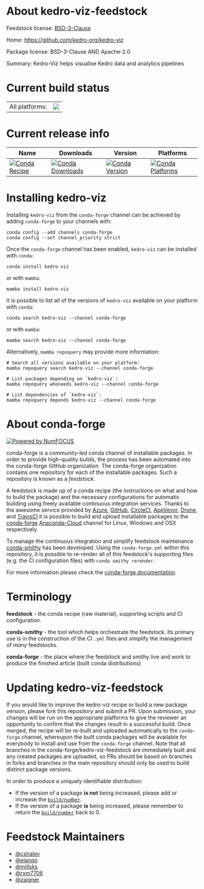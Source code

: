 About kedro-viz-feedstock
=========================

Feedstock license: [BSD-3-Clause](https://github.com/conda-forge/kedro-viz-feedstock/blob/main/LICENSE.txt)

Home: https://github.com/kedro-org/kedro-viz

Package license: BSD-3-Clause AND Apache-2.0

Summary: Kedro-Viz helps visualise Kedro data and analytics pipelines

Current build status
====================


<table><tr><td>All platforms:</td>
    <td>
      <a href="https://dev.azure.com/conda-forge/feedstock-builds/_build/latest?definitionId=20102&branchName=main">
        <img src="https://dev.azure.com/conda-forge/feedstock-builds/_apis/build/status/kedro-viz-feedstock?branchName=main">
      </a>
    </td>
  </tr>
</table>

Current release info
====================

| Name | Downloads | Version | Platforms |
| --- | --- | --- | --- |
| [![Conda Recipe](https://img.shields.io/badge/recipe-kedro--viz-green.svg)](https://anaconda.org/conda-forge/kedro-viz) | [![Conda Downloads](https://img.shields.io/conda/dn/conda-forge/kedro-viz.svg)](https://anaconda.org/conda-forge/kedro-viz) | [![Conda Version](https://img.shields.io/conda/vn/conda-forge/kedro-viz.svg)](https://anaconda.org/conda-forge/kedro-viz) | [![Conda Platforms](https://img.shields.io/conda/pn/conda-forge/kedro-viz.svg)](https://anaconda.org/conda-forge/kedro-viz) |

Installing kedro-viz
====================

Installing `kedro-viz` from the `conda-forge` channel can be achieved by adding `conda-forge` to your channels with:

```
conda config --add channels conda-forge
conda config --set channel_priority strict
```

Once the `conda-forge` channel has been enabled, `kedro-viz` can be installed with `conda`:

```
conda install kedro-viz
```

or with `mamba`:

```
mamba install kedro-viz
```

It is possible to list all of the versions of `kedro-viz` available on your platform with `conda`:

```
conda search kedro-viz --channel conda-forge
```

or with `mamba`:

```
mamba search kedro-viz --channel conda-forge
```

Alternatively, `mamba repoquery` may provide more information:

```
# Search all versions available on your platform:
mamba repoquery search kedro-viz --channel conda-forge

# List packages depending on `kedro-viz`:
mamba repoquery whoneeds kedro-viz --channel conda-forge

# List dependencies of `kedro-viz`:
mamba repoquery depends kedro-viz --channel conda-forge
```


About conda-forge
=================

[![Powered by
NumFOCUS](https://img.shields.io/badge/powered%20by-NumFOCUS-orange.svg?style=flat&colorA=E1523D&colorB=007D8A)](https://numfocus.org)

conda-forge is a community-led conda channel of installable packages.
In order to provide high-quality builds, the process has been automated into the
conda-forge GitHub organization. The conda-forge organization contains one repository
for each of the installable packages. Such a repository is known as a *feedstock*.

A feedstock is made up of a conda recipe (the instructions on what and how to build
the package) and the necessary configurations for automatic building using freely
available continuous integration services. Thanks to the awesome service provided by
[Azure](https://azure.microsoft.com/en-us/services/devops/), [GitHub](https://github.com/),
[CircleCI](https://circleci.com/), [AppVeyor](https://www.appveyor.com/),
[Drone](https://cloud.drone.io/welcome), and [TravisCI](https://travis-ci.com/)
it is possible to build and upload installable packages to the
[conda-forge](https://anaconda.org/conda-forge) [Anaconda-Cloud](https://anaconda.org/)
channel for Linux, Windows and OSX respectively.

To manage the continuous integration and simplify feedstock maintenance
[conda-smithy](https://github.com/conda-forge/conda-smithy) has been developed.
Using the ``conda-forge.yml`` within this repository, it is possible to re-render all of
this feedstock's supporting files (e.g. the CI configuration files) with ``conda smithy rerender``.

For more information please check the [conda-forge documentation](https://conda-forge.org/docs/).

Terminology
===========

**feedstock** - the conda recipe (raw material), supporting scripts and CI configuration.

**conda-smithy** - the tool which helps orchestrate the feedstock.
                   Its primary use is in the construction of the CI ``.yml`` files
                   and simplify the management of *many* feedstocks.

**conda-forge** - the place where the feedstock and smithy live and work to
                  produce the finished article (built conda distributions)


Updating kedro-viz-feedstock
============================

If you would like to improve the kedro-viz recipe or build a new
package version, please fork this repository and submit a PR. Upon submission,
your changes will be run on the appropriate platforms to give the reviewer an
opportunity to confirm that the changes result in a successful build. Once
merged, the recipe will be re-built and uploaded automatically to the
`conda-forge` channel, whereupon the built conda packages will be available for
everybody to install and use from the `conda-forge` channel.
Note that all branches in the conda-forge/kedro-viz-feedstock are
immediately built and any created packages are uploaded, so PRs should be based
on branches in forks and branches in the main repository should only be used to
build distinct package versions.

In order to produce a uniquely identifiable distribution:
 * If the version of a package **is not** being increased, please add or increase
   the [``build/number``](https://docs.conda.io/projects/conda-build/en/latest/resources/define-metadata.html#build-number-and-string).
 * If the version of a package **is** being increased, please remember to return
   the [``build/number``](https://docs.conda.io/projects/conda-build/en/latest/resources/define-metadata.html#build-number-and-string)
   back to 0.

Feedstock Maintainers
=====================

* [@cshaley](https://github.com/cshaley/)
* [@elanqo](https://github.com/elanqo/)
* [@millsks](https://github.com/millsks/)
* [@rxm7706](https://github.com/rxm7706/)
* [@zaigner](https://github.com/zaigner/)

